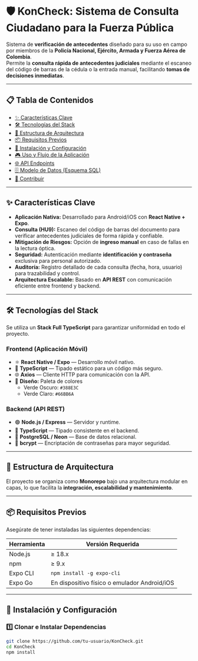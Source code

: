 # 🛡️ **KonCheck: Sistema de Consulta Ciudadano para la Fuerza Pública**

Sistema de **verificación de antecedentes** diseñado para su uso en campo por miembros de la **Policía Nacional, Ejército, Armada y Fuerza Aérea de Colombia**.  
Permite la **consulta rápida de antecedentes judiciales** mediante el escaneo del código de barras de la cédula o la entrada manual, facilitando **tomas de decisiones inmediatas**.

---

## 📋 **Tabla de Contenidos**
- [✨ Características Clave](#-características-clave)
- [🛠️ Tecnologías del Stack](#️-tecnologías-del-stack)
- [📂 Estructura de Arquitectura](#-estructura-de-arquitectura)
- [📦 Requisitos Previos](#-requisitos-previos)
- [🚀 Instalación y Configuración](#-instalación-y-configuración)
- [🎮 Uso y Flujo de la Aplicación](#-uso-y-flujo-de-la-aplicación)
- [🌐 API Endpoints](#-api-endpoints)
- [🗄️ Modelo de Datos (Esquema SQL)](#️-modelo-de-datos-esquema-sql)
- [🤝 Contribuir](#-contribuir)

---

## ✨ **Características Clave**

- **Aplicación Nativa:** Desarrollado para Android/iOS con **React Native + Expo**.  
- **Consulta (HU9):** Escaneo del código de barras del documento para verificar antecedentes judiciales de forma rápida y confiable.  
- **Mitigación de Riesgos:** Opción de **ingreso manual** en caso de fallas en la lectura óptica.  
- **Seguridad:** Autenticación mediante **identificación y contraseña** exclusiva para personal autorizado.  
- **Auditoría:** Registro detallado de cada consulta (fecha, hora, usuario) para trazabilidad y control.  
- **Arquitectura Escalable:** Basado en **API REST** con comunicación eficiente entre frontend y backend.

---

## 🛠️ **Tecnologías del Stack**

Se utiliza un **Stack Full TypeScript** para garantizar uniformidad en todo el proyecto.

### **Frontend (Aplicación Móvil)**
- ⚛️ **React Native / Expo** — Desarrollo móvil nativo.  
- 💙 **TypeScript** — Tipado estático para un código más seguro.  
- 🌐 **Axios** — Cliente HTTP para comunicación con la API.  
- 🎨 **Diseño:** Paleta de colores  
  - Verde Oscuro: `#388E3C`  
  - Verde Claro: `#66BB6A`  

### **Backend (API REST)**
- 🟢 **Node.js / Express** — Servidor y runtime.  
- 💙 **TypeScript** — Tipado consistente en el backend.  
- 🐘 **PostgreSQL / Neon** — Base de datos relacional.  
- 🔐 **bcrypt** — Encriptación de contraseñas para mayor seguridad.  

---

## 📂 **Estructura de Arquitectura**

El proyecto se organiza como **Monorepo** bajo una arquitectura modular en capas, lo que facilita la **integración, escalabilidad y mantenimiento**.

---

## 📦 **Requisitos Previos**

Asegúrate de tener instaladas las siguientes dependencias:

| Herramienta | Versión Requerida |
|--------------|------------------|
| Node.js      | ≥ 18.x           |
| npm          | ≥ 9.x            |
| Expo CLI     | `npm install -g expo-cli` |
| Expo Go      | En dispositivo físico o emulador Android/iOS |

---

## 🚀 **Instalación y Configuración**

### 1️⃣ Clonar e Instalar Dependencias
```bash
git clone https://github.com/tu-usuario/KonCheck.git
cd KonCheck
npm install

